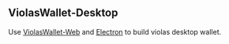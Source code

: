 ## ViolasWallet-Desktop

Use [ViolasWallet-Web](https://github.com/palliums-developers/ViolasWallet-Web.git) and [Electron](https://www.electronjs.org/) to build violas desktop wallet.

